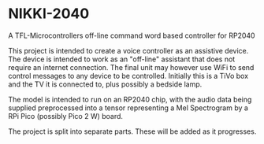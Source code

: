 # NIKKI-2040
A TFL-Microcontrollers off-line command word based controller for RP2040

This project is intended to create a voice controller as an assistive device. The device is intended to work as an "off-line" assistant that does not require an internet connection.
The final unit may however use WiFi to send control messages to any device to be controlled. Initially this is a TiVo box and the TV it is connected to, plus possibly a bedside lamp.

The model is intended to run on an RP2040 chip, with the audio data being supplied preprocessed into a tensor representing a Mel Spectrogram by a RPi Pico (possibly Pico 2 W) board.

The project is split into separate parts. These will be added as it progresses.
